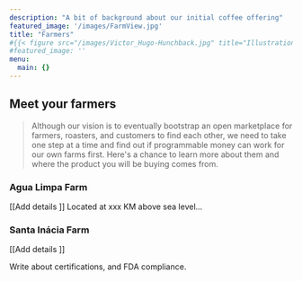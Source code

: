 ```yaml
---
description: "A bit of background about our initial coffee offering"
featured_image: '/images/FarmView.jpg'
title: "Farmers"
#{{< figure src="/images/Victor_Hugo-Hunchback.jpg" title="Illustration from Victor Hugo et son temps (1881)" >}}
#featured_image: ''
menu:
  main: {}
---
```


## Meet your farmers

> Although our vision is to eventually bootstrap an open marketplace for farmers, roasters, and customers to find each other, we need to take one step at a time and find out if programmable money can work for our own farms first. Here's a chance to learn more about them and where the product you will be buying comes from. 

### Agua Limpa Farm

[[Add details ]]
Located at xxx KM above sea level... 

### Santa Inácia Farm

<!-- {{< figure src="/images/Bike.jpg" title="View from Santa Inácia's home window" >}} -->

[[Add details ]]

Write about certifications, and FDA compliance.
